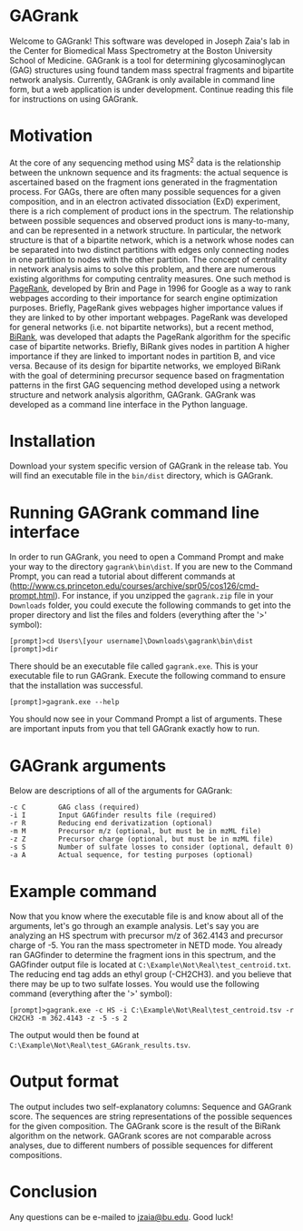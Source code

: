# GAGrank

Welcome to GAGrank! This software was developed in Joseph Zaia's lab in the Center for Biomedical Mass Spectrometry at the Boston University School of Medicine. GAGrank is a tool for determining glycosaminoglycan (GAG) structures using found tandem mass spectral fragments and bipartite network analysis. Currently, GAGrank is only available in command line form, but a web application is under development. Continue reading this file for instructions on using GAGrank.

# Motivation

At the core of any sequencing method using MS<sup>2</sup> data is the relationship between the unknown sequence and its fragments: the actual sequence is ascertained based on the fragment ions generated in the fragmentation process. For GAGs, there are often many possible sequences for a given composition, and in an electron activated dissociation (ExD) experiment, there is a rich complement of product ions in the spectrum. The relationship between possible sequences and observed product ions is many-to-many, and can be represented in a network structure. In particular, the network structure is that of a bipartite network, which is a network whose nodes can be separated into two distinct partitions with edges only connecting nodes in one partition to nodes with the other partition. The concept of centrality in network analysis aims to solve this problem, and there are numerous existing algorithms for computing centrality measures. One such method is [PageRank](http://ilpubs.stanford.edu:8090/422/1/1999-66.pdf), developed by Brin and Page in 1996 for Google as a way to rank webpages according to their importance for search engine optimization purposes. Briefly, PageRank gives webpages higher importance values if they are linked to by other important webpages. PageRank was developed for general networks (i.e. not bipartite networks), but a recent method, [BiRank](https://arxiv.org/abs/1708.04396), was developed that adapts the PageRank algorithm for the specific case of bipartite networks. Briefly, BiRank gives nodes in partition A higher importance if they are linked to important nodes in partition B, and vice versa. Because of its design for bipartite networks, we employed BiRank with the goal of determining precursor sequence based on fragmentation patterns in the first GAG sequencing method developed using a network structure and network analysis algorithm, GAGrank. GAGrank was developed as a command line interface in the Python language.

# Installation

Download your system specific version of GAGrank in the release tab. You will find an executable file in the `bin/dist` directory, which is GAGrank.

# Running GAGrank command line interface

In order to run GAGrank, you need to open a Command Prompt and make your way to the directory `gagrank\bin\dist`. If you are new to the Command Prompt, you can read a tutorial about different commands at (http://www.cs.princeton.edu/courses/archive/spr05/cos126/cmd-prompt.html). For instance, if you unzipped the `gagrank.zip` file in your `Downloads` folder, you could execute the following commands to get into the proper directory and list the files and folders (everything after the '>' symbol):

```[prompt]>C:
[prompt]>cd Users\[your username]\Downloads\gagrank\bin\dist
[prompt]>dir
```

There should be an executable file called `gagrank.exe`. This is your executable file to run GAGrank. Execute the following command to ensure that the installation was successful.

`[prompt]>gagrank.exe --help`

You should now see in your Command Prompt a list of arguments. These are important inputs from you that tell GAGrank exactly how to run.

# GAGrank arguments

Below are descriptions of all of the arguments for GAGrank:

```-h, --help  show this help message and exit
-c C        GAG class (required)
-i I        Input GAGfinder results file (required)
-r R        Reducing end derivatization (optional)
-m M        Precursor m/z (optional, but must be in mzML file)
-z Z        Precursor charge (optional, but must be in mzML file)
-s S        Number of sulfate losses to consider (optional, default 0)
-a A        Actual sequence, for testing purposes (optional)
```

# Example command

Now that you know where the executable file is and know about all of the arguments, let's go through an example analysis. Let's say you are analyzing an HS spectrum with precursor m/z of 362.4143 and precursor charge of -5. You ran the mass spectrometer in NETD mode. You already ran GAGfinder to determine the fragment ions in this spectrum, and the GAGfinder output file is located at `C:\Example\Not\Real\test_centroid.txt`. The reducing end tag adds an ethyl group (-CH2CH3). and you believe that there may be up to two sulfate losses. You would use the following command (everything after the '>' symbol):

`[prompt]>gagrank.exe -c HS -i C:\Example\Not\Real\test_centroid.tsv -r CH2CH3 -m 362.4143 -z -5 -s 2`

The output would then be found at `C:\Example\Not\Real\test_GAGrank_results.tsv`.

# Output format

The output includes two self-explanatory columns: Sequence and GAGrank score. The sequences are string representations of the possible sequences for the given composition. The GAGrank score is the result of the BiRank algorithm on the network. GAGrank scores are not comparable across analyses, due to different numbers of possible sequences for different compositions.

# Conclusion

Any questions can be e-mailed to jzaia@bu.edu. Good luck!
